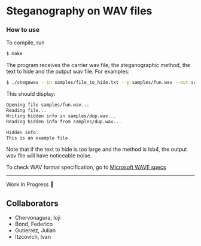 # Steganography on WAV files

### How to use

To compile, run
```bash
$ make
```

The program receives the carrier wav file, the steganographic method, the text to hide and the output wav file. For examples:

```bash
$ ./stegowav --in samples/file_to_hide.txt --p samples/fun.wav --out samples/dup.wav --steg LSB1
```

This should display:
```bash
Opening file samples/fun.wav...
Reading file...
Writing hidden info in samples/dup.wav...
Reading hidden info from samples/dup.wav...

Hidden info:
This is an example file.
```

Note that if the text to hide is too large and the method is lsb4, the output wav file will have noticeable noise.

To check WAV format specification, go to [Microsoft WAVE specs](http://soundfile.sapp.org/doc/WaveFormat/)

***

Work In Progress 🚜

## Collaborators

* Chervonagura, Ioji
* Bond, Federico
* Gutierrez, Julian
* Itzcovich, Ivan
